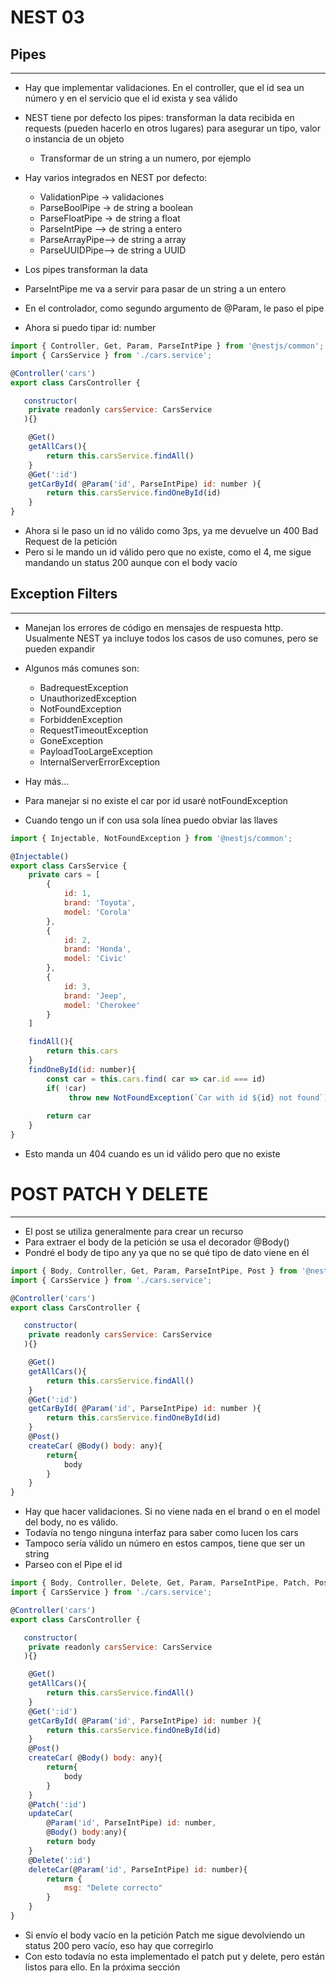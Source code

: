 # NEST 03

## Pipes
-----
- Hay que implementar validaciones. En el controller, que el id sea un número y en el servicio que el id exista y sea válido
- NEST tiene por defecto los pipes: transforman la data recibida en requests (pueden hacerlo en otros lugares) para asegurar un tipo, valor o instancia de un objeto
    - Transformar de un string a un numero, por ejemplo

- Hay varios integrados en NEST por defecto:
    - ValidationPipe -> validaciones
    - ParseBoolPipe -> de string a boolean
    - ParseFloatPipe -> de string a float
    - ParseIntPipe --> de string a entero
    - ParseArrayPipe--> de string a array
    - ParseUUIDPipe--> de string a UUID

- Los pipes transforman la data
- ParseIntPipe me va a servir para pasar de un string a un entero
- En el controlador, como segundo argumento de @Param, le paso el pipe
- Ahora si puedo tipar id: number

~~~js
import { Controller, Get, Param, ParseIntPipe } from '@nestjs/common';
import { CarsService } from './cars.service';

@Controller('cars')
export class CarsController {

   constructor(
    private readonly carsService: CarsService
   ){}

    @Get()
    getAllCars(){
        return this.carsService.findAll()
    }
    @Get(':id')
    getCarById( @Param('id', ParseIntPipe) id: number ){
        return this.carsService.findOneById(id)
    }
}
~~~

- Ahora si le paso un id  no válido como 3ps, ya me devuelve un 400 Bad Request de la petición
- Pero si le mando un id válido pero que no existe, como el 4, me sigue  mandando un status 200 aunque con el body vacío

## Exception Filters
-------
- Manejan los errores de código en mensajes de respuesta http. Usualmente NEST ya incluye todos los casos de uso comunes, pero se pueden expandir

- Algunos más comunes son:
    - BadrequestException
    - UnauthorizedException
    - NotFoundException
    - ForbiddenException
    - RequestTimeoutException
    - GoneException
    - PayloadTooLargeException
    - InternalServerErrorException

- Hay más...
- Para manejar si no existe el car por id usaré notFoundException
- Cuando tengo un if con usa sola línea puedo obviar las llaves

~~~js
import { Injectable, NotFoundException } from '@nestjs/common';

@Injectable()
export class CarsService {
    private cars = [
        {
            id: 1,
            brand: 'Toyota',
            model: 'Corola'
        },
        {
            id: 2,
            brand: 'Honda',
            model: 'Civic'
        },
        {
            id: 3,
            brand: 'Jeep',
            model: 'Cherokee'
        }
    ]

    findAll(){
        return this.cars
    }
    findOneById(id: number){
        const car = this.cars.find( car => car.id === id)
        if( !car)
             throw new NotFoundException(`Car with id ${id} not found`)
        
        return car
    }
}
~~~

- Esto manda un 404 cuando es un id válido pero que no existe

 # POST PATCH Y DELETE
 ------
- El post se utiliza generalmente para crear un recurso
- Para extraer el body de la petición se usa el decorador @Body()
- Pondré el body de tipo any ya que no se qué tipo de dato viene en él

~~~js
import { Body, Controller, Get, Param, ParseIntPipe, Post } from '@nestjs/common';
import { CarsService } from './cars.service';

@Controller('cars')
export class CarsController {

   constructor(
    private readonly carsService: CarsService
   ){}

    @Get()
    getAllCars(){
        return this.carsService.findAll()
    }
    @Get(':id')
    getCarById( @Param('id', ParseIntPipe) id: number ){
        return this.carsService.findOneById(id)
    }
    @Post()
    createCar( @Body() body: any){
        return{
            body
        }
    }
}
~~~

- Hay que hacer validaciones. Si no viene nada en el brand o en el model del body, no es válido.
- Todavía no tengo ninguna interfaz para saber como lucen los cars
- Tampoco sería válido un número en estos campos, tiene que ser un string
- Parseo con el Pipe el id

~~~js
import { Body, Controller, Delete, Get, Param, ParseIntPipe, Patch, Post } from '@nestjs/common';
import { CarsService } from './cars.service';

@Controller('cars')
export class CarsController {

   constructor(
    private readonly carsService: CarsService
   ){}

    @Get()
    getAllCars(){
        return this.carsService.findAll()
    }
    @Get(':id')
    getCarById( @Param('id', ParseIntPipe) id: number ){
        return this.carsService.findOneById(id)
    }
    @Post()
    createCar( @Body() body: any){
        return{
            body
        }
    }
    @Patch(':id')
    updateCar(
        @Param('id', ParseIntPipe) id: number,
        @Body() body:any){
        return body
    }
    @Delete(':id')
    deleteCar(@Param('id', ParseIntPipe) id: number){
        return {
            msg: "Delete correcto"
        }
    }
}
~~~

- Si envío el body vacío en la petición Patch me sigue devolviendo un status 200 pero vacío, eso hay que corregirlo
- Con esto todavía no esta implementado el patch put y delete, pero están listos para ello. En la próxima sección